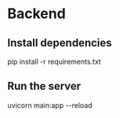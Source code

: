 # Backend

## Install dependencies

pip install -r requirements.txt

## Run the server

uvicorn main:app --reload
